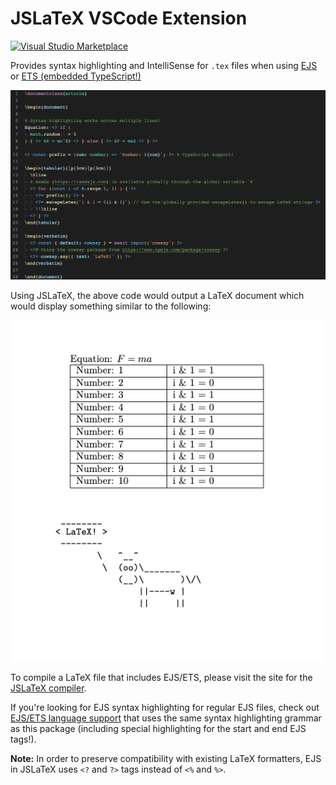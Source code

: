 # JSLaTeX VSCode Extension

[![Visual Studio Marketplace](https://img.shields.io/visual-studio-marketplace/v/leonzalion.jslatex.svg?label=Visual%20Studio%20Marketplace)](https://marketplace.visualstudio.com/items?itemName=leonzalion.jslatex)

Provides syntax highlighting and IntelliSense for `.tex` files when using [EJS](https://ejs.co) or [ETS (embedded TypeScript!)](https://github.com/leonzalion/ets)

![Syntax Highlighting Example](assets/syntax-highlighting.png)

Using JSLaTeX, the above code would output a LaTeX document which would display something similar to the following:

![Syntax Highlighting Example Output](assets/syntax-highlighting-output.png)

To compile a LaTeX file that includes EJS/ETS, please visit the site for the [JSLaTeX compiler](https://npm.im/jslatex).

If you're looking for EJS syntax highlighting for regular EJS files, check out [EJS/ETS language support](https://marketplace.visualstudio.com/items?itemName=leonzalion.vscode-ejs) that uses the same syntax highlighting grammar as this package (including special highlighting for the start and end EJS tags!).

**Note:** In order to preserve compatibility with existing LaTeX formatters, EJS in JSLaTeX uses `<?` and `?>` tags instead of `<%` and `%>`.
